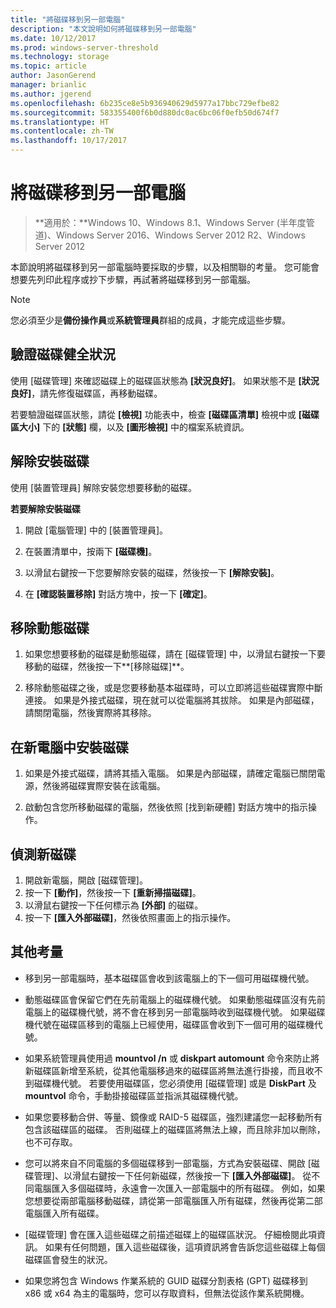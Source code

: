 ```yaml
---
title: "將磁碟移到另一部電腦"
description: "本文說明如何將磁碟移到另一部電腦"
ms.date: 10/12/2017
ms.prod: windows-server-threshold
ms.technology: storage
ms.topic: article
author: JasonGerend
manager: brianlic
ms.author: jgerend
ms.openlocfilehash: 6b235ce8e5b936940629d5977a17bbc729efbe82
ms.sourcegitcommit: 583355400f6b0d880dc0ac6bc06f0efb50d674f7
ms.translationtype: HT
ms.contentlocale: zh-TW
ms.lasthandoff: 10/17/2017
---
```

# <a name="move-disks-to-another-computer"></a>將磁碟移到另一部電腦

> **適用於：**Windows 10、Windows 8.1、Windows Server (半年度管道)、Windows Server 2016、Windows Server 2012 R2、Windows Server 2012

本節說明將磁碟移到另一部電腦時要採取的步驟，以及相關聯的考量。 您可能會想要先列印此程序或抄下步驟，再試著將磁碟移到另一部電腦。

> [!NOTE]
> 您必須至少是**備份操作員**或**系統管理員**群組的成員，才能完成這些步驟。

## <a name="verify-volume-health"></a>驗證磁碟健全狀況

使用 [磁碟管理] 來確認磁碟上的磁碟區狀態為 **\[狀況良好\]**。 如果狀態不是 **\[狀況良好\]**，請先修復磁碟區，再移動磁碟。

若要驗證磁碟區狀態，請從 **\[檢視\]** 功能表中，檢查 **\[磁碟區清單\]** 檢視中或 **\[磁碟區大小\]** 下的 **\[狀態\]** 欄，以及 **\[圖形檢視\]** 中的檔案系統資訊。

## <a name="uninstall-the-disks"></a>解除安裝磁碟

使用 [裝置管理員] 解除安裝您想要移動的磁碟。

**若要解除安裝磁碟**

1.  開啟 [電腦管理] 中的 [裝置管理員]。

2.  在裝置清單中，按兩下 **\[磁碟機\]**。

3.  以滑鼠右鍵按一下您要解除安裝的磁碟，然後按一下 **\[解除安裝\]**。

4.  在 **\[確認裝置移除\]** 對話方塊中，按一下 **\[確定\]**。

## <a name="remove-dynamic-disks"></a>移除動態磁碟

1. 如果您想要移動的磁碟是動態磁碟，請在 [磁碟管理] 中，以滑鼠右鍵按一下要移動的磁碟，然後按一下**\[移除磁碟\]**。

2. 移除動態磁碟之後，或是您要移動基本磁碟時，可以立即將這些磁碟實際中斷連接。 如果是外接式磁碟，現在就可以從電腦將其拔除。 如果是內部磁碟，請關閉電腦，然後實際將其移除。

## <a name="install-disks-in-the-new-computer"></a>在新電腦中安裝磁碟

1. 如果是外接式磁碟，請將其插入電腦。 如果是內部磁碟，請確定電腦已關閉電源，然後將磁碟實際安裝在該電腦。

2. 啟動包含您所移動磁碟的電腦，然後依照 [找到新硬體] 對話方塊中的指示操作。

## <a name="detect-new-disks"></a>偵測新磁碟

1. 開啟新電腦，開啟 [磁碟管理]。 
2. 按一下 **\[動作\]**，然後按一下 **\[重新掃描磁碟\]**。
3. 以滑鼠右鍵按一下任何標示為 **\[外部\]** 的磁碟。 
4. 按一下 **\[匯入外部磁碟\]**，然後依照畫面上的指示操作。

## <a name="additional-considerations"></a>其他考量

-   移到另一部電腦時，基本磁碟區會收到該電腦上的下一個可用磁碟機代號。 
-   動態磁碟區會保留它們在先前電腦上的磁碟機代號。 如果動態磁碟區沒有先前電腦上的磁碟機代號，將不會在移到另一部電腦時收到磁碟機代號。 如果磁碟機代號在磁碟區移到的電腦上已經使用，磁碟區會收到下一個可用的磁碟機代號。

-   如果系統管理員使用過 **mountvol /n** 或 **diskpart automount** 命令來防止將新磁碟區新增至系統，從其他電腦移過來的磁碟區將無法進行掛接，而且收不到磁碟機代號。 若要使用磁碟區，您必須使用 [磁碟管理] 或是 **DiskPart** 及 **mountvol** 命令，手動掛接磁碟區並指派其磁碟機代號。

-   如果您要移動合併、等量、鏡像或 RAID-5 磁碟區，強烈建議您一起移動所有包含該磁碟區的磁碟。 否則磁碟上的磁碟區將無法上線，而且除非加以刪除，也不可存取。

-   您可以將來自不同電腦的多個磁碟移到一部電腦，方式為安裝磁碟、開啟 [磁碟管理]、以滑鼠右鍵按一下任何新磁碟，然後按一下 **\[匯入外部磁碟\]**。 從不同電腦匯入多個磁碟時，永遠會一次匯入一部電腦中的所有磁碟。 例如，如果您想要從兩部電腦移動磁碟，請從第一部電腦匯入所有磁碟，然後再從第二部電腦匯入所有磁碟。

-   [磁碟管理] 會在匯入這些磁碟之前描述磁碟上的磁碟區狀況。 仔細檢閱此項資訊。 如果有任何問題，匯入這些磁碟後，這項資訊將會告訴您這些磁碟上每個磁碟區會發生的狀況。

-   如果您將包含 Windows 作業系統的 GUID 磁碟分割表格 (GPT) 磁碟移到 x86 或 x64 為主的電腦時，您可以存取資料，但無法從該作業系統開機。